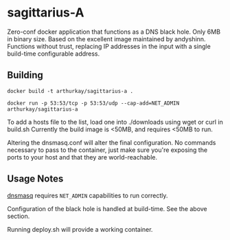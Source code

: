 # sagittarius-A

Zero-conf docker application that functions as a DNS black hole. Only 6MB in binary size. Based on the excellent image maintained by andyshinn.
Functions without trust, replacing IP addresses in the input with a single build-time configurable address.

## Building
`docker build -t arthurkay/sagittarius-a .`

`docker run -p 53:53/tcp -p 53:53/udp --cap-add=NET_ADMIN arthurkay/sagittarius-a`

To add a hosts file to the list, load one into ./downloads using wget or curl in build.sh
Currently the build image is <50MB, and requires <50MB to run.

Altering the dnsmasq.conf will alter the final configuration. No commands necessary to pass to the container, just make sure you're exposing the ports to your host and that they are world-reachable.

## Usage Notes

[dnsmasq][dnsmasq] requires `NET_ADMIN` capabilities to run correctly.

Configuration of the black hole is handled at build-time. See the above section.

Running deploy.sh will provide a working container.

[dnsmasq]: http://www.thekelleys.org.uk/dnsmasq/doc.html
